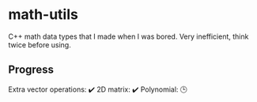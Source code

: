 # math-utils
C++ math data types that I made when I was bored. Very inefficient, think twice before using.

## Progress
Extra vector operations: ✔️
2D matrix: ✔️
Polynomial: 🕒
